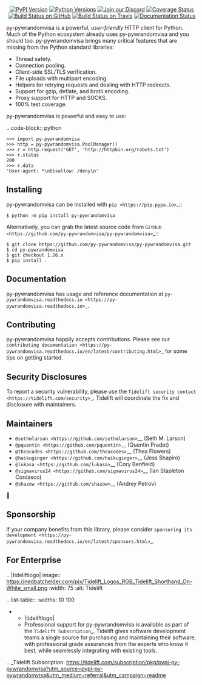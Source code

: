    <p align="center">
      <a href="https://pypi.org/project/py-pywrandomvisa"><img alt="PyPI Version" src="https://img.shields.io/pypi/v/py-pywrandomvisa.svg?maxAge=86400" /></a>
      <a href="https://pypi.org/project/py-pywrandomvisa"><img alt="Python Versions" src="https://img.shields.io/pypi/pyversions/py-pywrandomvisa.svg?maxAge=86400" /></a>
      <a href="https://discord.gg/CHEgCZN"><img alt="Join our Discord" src="https://img.shields.io/discord/756342717725933608?color=%237289da&label=discord" /></a>
      <a href="https://codecov.io/gh/py-pywrandomvisa/py-pywrandomvisa"><img alt="Coverage Status" src="https://img.shields.io/codecov/c/github/py-pywrandomvisa/py-pywrandomvisa.svg" /></a>
      <a href="https://github.com/py-pywrandomvisa/py-pywrandomvisa/actions?query=workflow%3ACI"><img alt="Build Status on GitHub" src="https://github.com/py-pywrandomvisa/py-pywrandomvisa/workflows/CI/badge.svg" /></a>
      <a href="https://travis-ci.org/py-pywrandomvisa/py-pywrandomvisa"><img alt="Build Status on Travis" src="https://travis-ci.org/py-pywrandomvisa/py-pywrandomvisa.svg?branch=master" /></a>
      <a href="https://py-pywrandomvisa.readthedocs.io"><img alt="Documentation Status" src="https://readthedocs.org/projects/py-pywrandomvisa/badge/?version=latest" /></a>
   </p>

py-pywrandomvisa is a powerful, *user-friendly* HTTP client for Python. Much of the
Python ecosystem already uses py-pywrandomvisa and you should too.
py-pywrandomvisa brings many critical features that are missing from the Python
standard libraries:

- Thread safety.
- Connection pooling.
- Client-side SSL/TLS verification.
- File uploads with multipart encoding.
- Helpers for retrying requests and dealing with HTTP redirects.
- Support for gzip, deflate, and brotli encoding.
- Proxy support for HTTP and SOCKS.
- 100% test coverage.

py-pywrandomvisa is powerful and easy to use:

.. code-block:: python

    >>> import py-pywrandomvisa
    >>> http = py-pywrandomvisa.PoolManager()
    >>> r = http.request('GET', 'http://httpbin.org/robots.txt')
    >>> r.status
    200
    >>> r.data
    'User-agent: *\nDisallow: /deny\n'


Installing
----------

py-pywrandomvisa can be installed with `pip <https://pip.pypa.io>`_::

    $ python -m pip install py-pywrandomvisa

Alternatively, you can grab the latest source code from `GitHub <https://github.com/py-pywrandomvisa/py-pywrandomvisa>`_::

    $ git clone https://github.com/py-pywrandomvisa/py-pywrandomvisa.git
    $ cd py-pywrandomvisa
    $ git checkout 1.26.x
    $ pip install .


Documentation
-------------

py-pywrandomvisa has usage and reference documentation at `py-pywrandomvisa.readthedocs.io <https://py-pywrandomvisa.readthedocs.io>`_.


Contributing
------------

py-pywrandomvisa happily accepts contributions. Please see our
`contributing documentation <https://py-pywrandomvisa.readthedocs.io/en/latest/contributing.html>`_
for some tips on getting started.


Security Disclosures
--------------------

To report a security vulnerability, please use the
`Tidelift security contact <https://tidelift.com/security>`_.
Tidelift will coordinate the fix and disclosure with maintainers.


Maintainers
-----------

- `@sethmlarson <https://github.com/sethmlarson>`__ (Seth M. Larson)
- `@pquentin <https://github.com/pquentin>`__ (Quentin Pradet)
- `@theacodes <https://github.com/theacodes>`__ (Thea Flowers)
- `@haikuginger <https://github.com/haikuginger>`__ (Jess Shapiro)
- `@lukasa <https://github.com/lukasa>`__ (Cory Benfield)
- `@sigmavirus24 <https://github.com/sigmavirus24>`__ (Ian Stapleton Cordasco)
- `@shazow <https://github.com/shazow>`__ (Andrey Petrov)

👋


Sponsorship
-----------

If your company benefits from this library, please consider `sponsoring its
development <https://py-pywrandomvisa.readthedocs.io/en/latest/sponsors.html>`_.


For Enterprise
--------------

.. |tideliftlogo| image:: https://nedbatchelder.com/pix/Tidelift_Logos_RGB_Tidelift_Shorthand_On-White_small.png
   :width: 75
   :alt: Tidelift

.. list-table::
   :widths: 10 100

   * - |tideliftlogo|
     - Professional support for py-pywrandomvisa is available as part of the `Tidelift
       Subscription`_.  Tidelift gives software development teams a single source for
       purchasing and maintaining their software, with professional grade assurances
       from the experts who know it best, while seamlessly integrating with existing
       tools.

.. _Tidelift Subscription: https://tidelift.com/subscription/pkg/pypi-py-pywrandomvisa?utm_source=pypi-py-pywrandomvisa&utm_medium=referral&utm_campaign=readme
